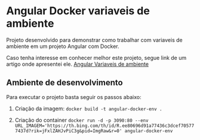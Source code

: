 # Angular Docker variaveis de ambiente

Projeto desenvolvido para demonstrar como trabalhar com variaveis de ambiente em um projeto Angular com Docker.

Caso tenha interesse em conhecer melhor este projeto, segue link de um artigo onde apresentei ele.
[Angular Variaveis de ambiente](https://medium.com/angularbr/dica-r%C3%A1pida-docker-angular-vari%C3%A1veis-de-ambiente-38d14f527084)

## Ambiente de desenvolvimento
Para executar o projeto basta seguir os passos abaixo:

1. Criação da imagem:
`docker build -t angular-docker-env .`

2. Criação do container
`docker run -d -p 3090:80 --env URL_IMAGEM='https://th.bing.com/th/id/R.ee80696d91a77436c3dcef705777437d?rik=jFxlZAHJvPiC3g&pid=ImgRaw&r=0' angular-docker-env`
